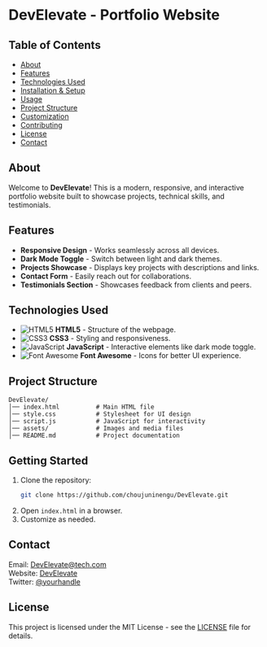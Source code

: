 # DevElevate - Portfolio Website

## Table of Contents

- [About](#about)
- [Features](#features)
- [Technologies Used](#technologies-used)
- [Installation & Setup](#installation--setup)
- [Usage](#usage)
- [Project Structure](#project-structure)
- [Customization](#customization)
- [Contributing](#contributing)
- [License](#license)
- [Contact](#contact)

## About
Welcome to **DevElevate**! This is a modern, responsive, and interactive portfolio website built to showcase projects, technical skills, and testimonials.

## Features
- **Responsive Design** - Works seamlessly across all devices.
- **Dark Mode Toggle** - Switch between light and dark themes.
- **Projects Showcase** - Displays key projects with descriptions and links.
- **Contact Form** - Easily reach out for collaborations.
- **Testimonials Section** - Showcases feedback from clients and peers.

## Technologies Used
- ![HTML5](https://img.shields.io/badge/HTML5-E34F26?style=flat&logo=html5&logoColor=white) **HTML5** - Structure of the webpage.
- ![CSS3](https://img.shields.io/badge/CSS3-1572B6?style=flat&logo=css3&logoColor=white) **CSS3** - Styling and responsiveness.
- ![JavaScript](https://img.shields.io/badge/JavaScript-F7DF1E?style=flat&logo=javascript&logoColor=black) **JavaScript** - Interactive elements like dark mode toggle.
- ![Font Awesome](https://img.shields.io/badge/Font%20Awesome-339AF0?style=flat&logo=font-awesome&logoColor=white) **Font Awesome** - Icons for better UI experience.

## Project Structure
```
DevElevate/
│── index.html          # Main HTML file
│── style.css           # Stylesheet for UI design
│── script.js           # JavaScript for interactivity
│── assets/             # Images and media files
│── README.md           # Project documentation
```

## Getting Started
1. Clone the repository:
   ```sh
   git clone https://github.com/choujuninengu/DevElevate.git
   ```
2. Open `index.html` in a browser.
3. Customize as needed.

## Contact
Email: DevElevate@tech.com  
Website: [DevElevate](https://DevElevate.com.com)  
Twitter: [@yourhandle](https://twitter.com/yourhandle)

## License
This project is licensed under the MIT License - see the [LICENSE](LICENSE) file for details.




